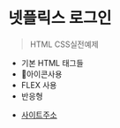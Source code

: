 # 넷플릭스 로그인

> HTML CSS실전예제

- 기본 HTML 태그들
- 🔅아이콘사용
- FLEX 사용
- 반응형

* [사이트주소](https://jaeyeong4501.github.io/Netfilx/)
